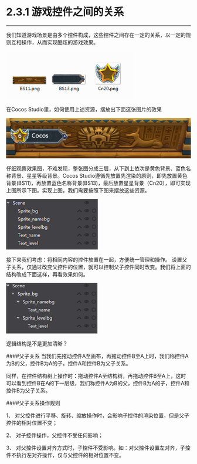 # 2.3.1 游戏控件之间的关系
---

我们知道游戏场景是由多个控件构成，这些控件之间存在一定的关系，以一定的规则互相操作，从而实现酷炫的游戏效果。

![Image](res/image038.png)
 
在Cocos Studio里，如何使用上述资源，摆放出下面这张图片的效果

![Image](res/image039.png)
 
仔细观察效果图，不难发现，整张图分成三层，从下到上依次是黄色背景、蓝色名称背景、星星等级背景。Cocos Studio遵循先放置先渲染的原则，即先放置黄色背景(BS11)，再放置蓝色名称背景(BS13)，最后放置星星背景（Cn20），即可实现上图所示下图。实现上图，我们需要按照下图来摆放这些资源。

![Image](res/image040.png)
 
接下来我们考虑：将相同内容的控件放置在一起，方便统一管理和操作。
设置父子关系，仅通过改变父控件的位置，就可以控制父子控件同时改变。我们将上面的结构改成下面这样，再看效果如何。

![Image](res/image041.jpg)
 
逻辑结构是不是更加清晰？ 

####父子关系
当我们先拖动控件A至画布，再拖动控件B至A上时，我们称控件A为B的父，控件B为A的子，控件A和控件B为父子关系。

同样，在控件结构树上操作时：拖动控件A至结构树，再拖动控件B至A上，这时可以看到控件B在A的下一层级，我们称控件A为B的父，控件B为A的子，控件A和控件B为父子关系。
  
####父子关系操作规则

1、	对父控件进行平移、旋转、缩放操作时，会影响子控件的渲染位置，但是父子控件的相对位置不变；

2、	对子控件操作，父控件不受任何影响；

3、	对父控件设置对齐方式时，子控件不受影响。如：对父控件设置左对齐，子控件不执行左对齐操作，仅与父控件的相对位置不变。

